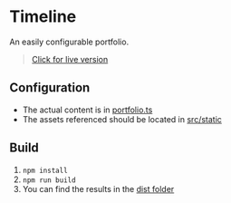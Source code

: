 # Timeline

An easily configurable portfolio.

> [Click for live version](https://schmelczer.dev)

## Configuration

- The actual content is in [portfolio.ts](src/portfolio.ts)
- The assets referenced should be located in [src/static](src/static)

## Build

1. `npm install`
2. `npm run build`
3. You can find the results in the [dist folder](dist)
